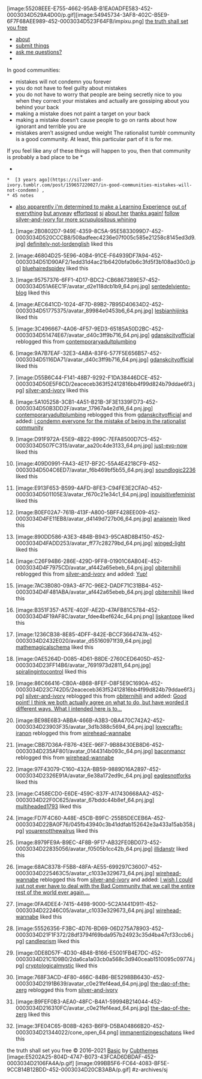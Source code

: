 # 
[image:55208EEE-E755-4662-95AB-B1EA0ADFE583-452-0003034D529A4D00/p.gif][image:54945734-3AF8-402C-B5E9-6F7F68AEE989-452-0003034D523F64FB/impixu.png]
 [the truth shall set you free](https://silver-and-ivory.tumblr.com/)  
*  [about](https://silver-and-ivory.tumblr.com/extremely-old-about) 
*  [submit things](https://silver-and-ivory.tumblr.com/submit) 
*  [ask me questions?](https://silver-and-ivory.tumblr.com/ask) 
* 

In good communities:

* mistakes will not condemn you forever
* you do not have to feel guilty about mistakes
* you do not have to worry that people are being secretly nice to you when they correct your mistakes and actually are gossiping about you behind your back
* making a mistake does not paint a target on your back
* making a mistake doesn’t cause people to go on rants about how ignorant and terrible you are
* mistakes aren’t assigned undue weight
The rationalist tumblr community is a good community. At least, this particular part of it is for me.

If you feel like any of these things will happen to you, then that community is probably a bad place to be
* 

* 




	*  [3 years ago](https://silver-and-ivory.tumblr.com/post/159657220027/in-good-communities-mistakes-will-not-condemn) , 
	* 45 notes 
*  [also apparently i'm determined to make a Learning Experience](https://silver-and-ivory.tumblr.com/tagged/also-apparently-i%27m-determined-to-make-a-Learning-Experience)   [out of everything](https://silver-and-ivory.tumblr.com/tagged/out-of-everything)   [but anyway](https://silver-and-ivory.tumblr.com/tagged/but-anyway)   [effortpost](https://silver-and-ivory.tumblr.com/tagged/effortpost)   [sj](https://silver-and-ivory.tumblr.com/tagged/sj)   [about her](https://silver-and-ivory.tumblr.com/tagged/about-her)   [thanks again!](https://silver-and-ivory.tumblr.com/tagged/thanks-again%21)   [follow silver-and-ivory for more scrupulositous whining](https://silver-and-ivory.tumblr.com/tagged/follow-silver-and-ivory-for-more-scrupulositous-whining)  

1. [image:2B0802D7-949E-4359-8C5A-95E5833099D7-452-0003034D520CCCB8/508adfeec4236e07f005c585e21258c8145ed3d9.jpg] [definitely-not-lordenglish](https://definitely-not-lordenglish.tumblr.com/)  liked this 

2. [image:46804D25-5E96-40B4-91CE-F64939DF7A94-452-0003034D51D90AF2/1edd31d4ac21b6420bfa0b6c3fd5f3b108ad30c0.jpg] [bluehairedspidey](https://bluehairedspidey.tumblr.com/)  liked this 

3. [image:95757376-6FF1-4D17-BDC2-CB6867389E57-452-0003034D51A6EC1F/avatar_d2e118dcb1b9_64.pnj.jpg] [sentedelviento-blog](https://sentedelviento-blog.tumblr.com/)  liked this 

4. [image:AEC641CD-1024-4F7D-89B2-7B95D40634D2-452-0003034D51775375/avatar_89984e0453b6_64.pnj.jpg] [lesbianhijinks](https://lesbianhijinks.tumblr.com/)  liked this 

5. [image:3C496667-4A06-4F57-9ED3-65185A50D2BC-452-0003034D51474E67/avatar_d40c3ff9b716_64.pnj.jpg] [gdanskcityofficial](https://gdanskcityofficial.tumblr.com/post/159882565797)  reblogged this from  [contemporaryadultplumbing](https://contemporaryadultplumbing.tumblr.com/)  

6. [image:9A7B7EAF-32E3-4ABA-83F6-577F5E656B57-452-0003034D5116DA71/avatar_d40c3ff9b716_64.pnj.jpg] [gdanskcityofficial](https://gdanskcityofficial.tumblr.com/)  liked this 

7. [image:D55B6C44-F141-48B7-9292-F1DA38446DCE-452-0003034D50E5F6CD/2eaceceb363f52412816bb4f99d824b79ddae6f3.jpg] [silver-and-ivory](https://silver-and-ivory.tumblr.com/)  liked this 

8. [image:5A105258-3CB1-4A51-B21B-3F3E1339FD73-452-0003034D50B3DD2F/avatar_17967a4e2d16_64.pnj.jpg] [contemporaryadultplumbing](https://contemporaryadultplumbing.tumblr.com/post/159882260875)  reblogged this from  [gdanskcityofficial](https://gdanskcityofficial.tumblr.com/)  and added: 
 [i condemn everyone for the mistake of being in the rationalist community ](https://contemporaryadultplumbing.tumblr.com/post/159882260875) 

9. [image:D91F972A-E5E9-4B22-899C-7EFA8500D7C5-452-0003034D507FC315/avatar_aa20c4de3133_64.pnj.jpg] [just-evo-now](https://just-evo-now.tumblr.com/)  liked this 

10. [image:409D0991-FA43-4E17-BF2C-55A4E4218CF9-452-0003034D504C6ED7/avatar_f6b469bf5b55_64.pnj.jpg] [soundlogic2236](https://soundlogic2236.tumblr.com/)  liked this 

11. [image:E913F653-B599-4AFD-8FE3-C94FE3E2CFA0-452-0003034D501105E3/avatar_f670c21e34c1_64.pnj.jpg] [inquisitivefeminist](https://inquisitivefeminist.tumblr.com/)  liked this 

12. [image:B0EF02A7-761B-413F-A800-5BFF428EE009-452-0003034D4FE11EB8/avatar_d4149d727b06_64.pnj.jpg] [anaisnein](https://anaisnein.tumblr.com/)  liked this 

13. [image:890DD586-A3E3-484B-B943-95CA8D8B4150-452-0003034D4FADD253/avatar_ff77c28279bd_64.pnj.jpg] [winged-light](https://winged-light.tumblr.com/)  liked this 

14. [image:C26F94B6-286E-429D-9FF8-01901C6AB04E-452-0003034D4F7975CD/avatar_af442a65ebeb_64.pnj.jpg] [obiternihili](https://obiternihili.tumblr.com/post/159668760123)  reblogged this from  [silver-and-ivory](https://silver-and-ivory.tumblr.com/)  and added: 
 [Yup! ](https://obiternihili.tumblr.com/post/159668760123) 

15. [image:7AC3B080-09A3-4F7C-96E2-DADF71C31BB4-452-0003034D4F481ABA/avatar_af442a65ebeb_64.pnj.jpg] [obiternihili](https://obiternihili.tumblr.com/)  liked this 

16. [image:B351F357-A57E-402F-AE2D-47AFB81C5784-452-0003034D4F19AF8C/avatar_fdee4bef624c_64.pnj.png] [liskantope](https://liskantope.tumblr.com/)  liked this 

17. [image:1236CB38-8E85-4DFF-842E-BCCF3664747A-452-0003034D2432E020/avatar_d55160971f39_64.pnj.jpg] [mathemagicalschema](https://mathemagicalschema.tumblr.com/)  liked this 

18. [image:0AE5264D-D085-4D61-B8DE-2760CED6405D-452-0003034D23FF14B6/avatar_7691973d2811_64.pnj.jpg] [spiralingintocontrol](https://spiralingintocontrol.tumblr.com/)  liked this 

19. [image:86C66416-CB0A-4B68-8FEF-D8F5E9C1690A-452-0003034D23C742D5/2eaceceb363f52412816bb4f99d824b79ddae6f3.jpg] [silver-and-ivory](https://silver-and-ivory.tumblr.com/post/159666310737)  reblogged this from  [obiternihili](https://obiternihili.tumblr.com/)  and added: 
 [Good point! I think we both actually agree on what to do, but have worded it different ways. What I intended here is to... ](https://silver-and-ivory.tumblr.com/post/159666310737) 

20. [image:BE98E6B3-ABBA-466B-A3B3-0BA470C742A2-452-0003034D23903F35/avatar_3d1b388c5694_64.pnj.jpg] [lovecrafts-iranon](https://lovecrafts-iranon.tumblr.com/post/159665467547)  reblogged this from  [wirehead-wannabe](https://wirehead-wannabe.tumblr.com/)  

21. [image:CBB7D36A-FB76-43EE-96F7-9B88430EB8D6-452-0003034D235AF801/avatar_0144314b093c_64.pnj.jpg] [baconmancr](https://baconmancr.tumblr.com/post/159665389696)  reblogged this from  [wirehead-wannabe](https://wirehead-wannabe.tumblr.com/)  

22. [image:97F43079-C160-432A-BB59-9889D16A2897-452-0003034D2326E91A/avatar_6e38a172ed9c_64.pnj.jpg] [eaglesnotforks](https://eaglesnotforks.tumblr.com/)  liked this 

23. [image:C458ECD0-E6DE-459C-837F-A17430668AA2-452-0003034D22F0C625/avatar_67bddc44b8ef_64.pnj.jpg] [multiheaded1793](https://multiheaded1793.tumblr.com/)  liked this 

24. [image:FD7F4C60-A48E-45CB-B9FC-255B5DECEB6A-452-0003034D22BA0F76/045fb43940c3b41ddfab152642e3a433a15ab358.jpg] [youarenotthewalrus](https://youarenotthewalrus.tumblr.com/)  liked this 

25. [image:8979FE9A-B9EC-4F8B-9F17-AB32FE0BD073-452-0003034D22835056/avatar_f0505b1cc42b_64.pnj.jpg] [illidanstr](https://illidanstr.tumblr.com/)  liked this 

26. [image:68AC8378-F5B8-48FA-AE55-699297C36007-452-0003034D225463C5/avatar_c1033e329673_64.pnj.jpg] [wirehead-wannabe](https://wirehead-wannabe.tumblr.com/post/159663194768)  reblogged this from  [silver-and-ivory](https://silver-and-ivory.tumblr.com/)  and added: 
 [I wish I could just not ever have to deal with the Bad Community that we call the entire rest of the world ever again,... ](https://wirehead-wannabe.tumblr.com/post/159663194768) 

27. [image:0FA4DEE4-7415-4498-9000-5C2A1441D911-452-0003034D22246C05/avatar_c1033e329673_64.pnj.jpg] [wirehead-wannabe](https://wirehead-wannabe.tumblr.com/)  liked this 

28. [image:55526356-F3BC-4D76-BD69-06D275A78903-452-0003034D21F1F372/28df3794f69bda957b24923c35d4ba47cf33ccb6.jpg] [candleprism](https://candleprism.tumblr.com/)  liked this 

29. [image:0DE8D57F-4D30-4B48-B166-E5001FB4E7DC-452-0003034D21C1D9B0/2da6ca1a03cb0a568c3d940ceab1510095c09774.jpg] [cryptologicalmystic](https://cryptologicalmystic.tumblr.com/)  liked this 

30. [image:768F3ACD-4F80-466C-84B6-BE5298BB6430-452-0003034D2191B639/avatar_c0e21fef4ead_64.pnj.jpg] [the-dao-of-the-zerg](https://the-dao-of-the-zerg.tumblr.com/post/159658396417)  reblogged this from  [silver-and-ivory](https://silver-and-ivory.tumblr.com/)  

31. [image:B9FEF0B3-AEA0-48FC-B4A1-59994B214044-452-0003034D216310FC/avatar_c0e21fef4ead_64.pnj.jpg] [the-dao-of-the-zerg](https://the-dao-of-the-zerg.tumblr.com/)  liked this 

32. [image:3FE04C65-B08B-4263-B6F9-D5BA04866B20-452-0003034D21344022/cone_open_64.png] [immanentizingeschatons](https://immanentizingeschatons.tumblr.com/)  liked this 

the truth shall set you free © 2016–2021
 [Basic](http://cubthemes.com/basic)  by  [Cubthemes](http://cubthemes.com/) 
[image:E5202A25-804D-4747-B073-43FCAD6DBDAF-452-0003034D2106FA4A/p.gif] [image:099BB5F6-FC64-4083-BF5E-9CCB14B12BDD-452-0003034D20CB3ABA/p.gif] 
#z-archives/sj